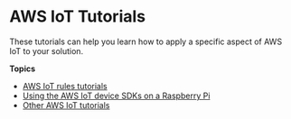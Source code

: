 # AWS IoT Tutorials<a name="iot-tutorials"></a>

These tutorials can help you learn how to apply a specific aspect of AWS IoT to your solution\.

**Topics**
+ [AWS IoT rules tutorials](iot-rules-tutorial.md)
+ [Using the AWS IoT device SDKs on a Raspberry Pi](sdk-tutorials.md)
+ [Other AWS IoT tutorials](iot-additional-tutorial.md)